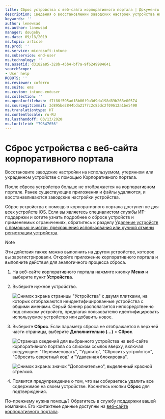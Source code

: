 ```yaml
---
title: Сброс устройства с веб-сайта корпоративного портала | Документы Майкрософт
description: Сведения о восстановлении заводских настроек устройства на веб-сайте корпоративного портала.
keywords: ''
author: lenewsad
ms.author: lanewsad
manager: dougeby
ms.date: 09/18/2019
ms.topic: article
ms.prod: ''
ms.service: microsoft-intune
ms.subservice: end-user
ms.technology: ''
ms.assetid: d3182a85-328b-45b4-bf7a-9f6249984641
searchScope:
- User help
ROBOTS: ''
ms.reviewer: coferro
ms.suite: ems
ms.custom: intune-enduser
ms.collection: ''
ms.openlocfilehash: f7f86f595adf8b06f9a3d9da198d89b263e00574
ms.sourcegitcommit: 3d895be2844bda2177c2c85dc2f09612a1be5490
ms.translationtype: HT
ms.contentlocale: ru-RU
ms.lasthandoff: 03/13/2020
ms.locfileid: "79347656"
---
```

# <a name="reset-device-from-company-portal-website"></a>Сброс устройства с веб-сайта корпоративного портала

Восстановите заводские настройки на используемом, утерянном или украденном устройстве с помощью Корпоративного портала.  

После сброса устройство больше не отображается на корпоративном портале. Ранее существующие приложения и файлы удаляются, и восстанавливаются заводские настройки устройства. 

Сброс устройства с помощью корпоративного портала доступен не для всех устройств iOS. Если вы являетесь специалистом службы ИТ-поддержки и хотите узнать подробнее о сбросе устройств и применяемых ограничениях, обратитесь к разделу [Удаление устройств с помощью очистки, прекращения использования или ручной отмены регистрации устройства](https://docs.microsoft.com/intune/devices-wipe).  

> [!Note]
> Эти действия также можно выполнить на другом устройстве, которое вы зарегистрировали. Откройте приложение корпоративного портала и выполните действия для аналогичного процесса сброса. 

1. На веб-сайте корпоративного портала нажмите кнопку __Меню__ и выберите пункт __Устройства__.  

2. Выберите нужное устройство.

    ![Снимок экрана страницы "Устройства" с двумя плитками, на которых отображаются неидентифицированные устройства с общими именами. Серый баннер располагается непосредственно под списком устройств, предлагая пользователю идентифицировать используемое устройство или добавить новое.](./media/rename-reset-device-step2-1808.png)  

3. Выберите **Сброс**. Если параметр сброса не отображается в верхней части страницы, выберите **Дополнительно (...)**  > **Сброс**.  

     ![Страница сведений для выбранного устройства на веб-сайте корпоративного портала со списком ссылок вверху, включая следующие: "Переименовать", "Удалить", "Сбросить устройство", "Сбросить секретный код" и "Удаленная блокировка". ](./media/rename-reset-device-1808.png)  

    ![Снимок экрана: значок "Дополнительно", выделенный красной стрелкой.](./media/rename-reset-device-step3-more-1808.png)  

4. Появится предупреждение о том, что вы собираетесь удалить все содержимое на своем устройстве. Коснитесь кнопки **Сброс** для подтверждения.  

По-прежнему нужна помощь? Обратитесь в службу поддержки вашей компании. Его контактные данные доступны на [веб-сайте корпоративного портала](https://go.microsoft.com/fwlink/?linkid=2010980).
